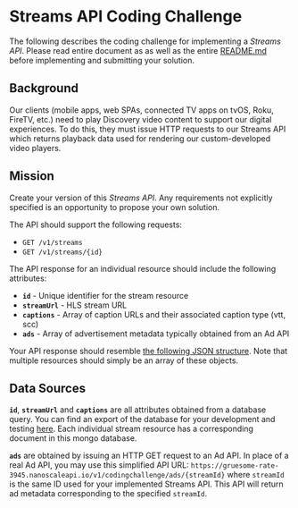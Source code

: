 # Streams API Coding Challenge
The following describes the coding challenge for implementing a *Streams API*.  Please read entire document as as well as the entire [README.md](/README.md) before implementing and submitting your solution.

## Background
Our clients (mobile apps, web SPAs, connected TV apps on tvOS, Roku, FireTV, etc.) need to play Discovery video content to support our digital experiences.  To do this, they must issue HTTP requests to our Streams API which returns playback data used for rendering our custom-developed video players.

## Mission
Create your version of this *Streams API*.  Any requirements not explicitly specified is an opportunity to propose your own solution.

The API should support the following requests:
- `GET /v1/streams`
- `GET /v1/streams/{id}`

The API response for an individual resource should include the following attributes:
- **`id`** - Unique identifier for the stream resource
- **`streamUrl`** - HLS stream URL
- **`captions`** - Array of caption URLs and their associated caption type (vtt, scc)
- **`ads`** - Array of advertisement metadata typically obtained from an Ad API

Your API response should resemble [the following JSON structure](/data/sample-api-response-with-ads.json). Note that multiple resources should simply be an array of these objects.

## Data Sources
**`id`**, **`streamUrl`** and **`captions`** are all attributes obtained from a database query.  You can find an export of the database for your development and testing [here](/data/streams-mongoexport.json).  Each individual stream resource has a corresponding document in this mongo database.

**`ads`** are obtained by issuing an HTTP GET request to an Ad API.  In place of a real Ad API, you may use this simplified API URL: `https://gruesome-rate-3945.nanoscaleapi.io/v1/codingchallenge/ads/{streamId}` where `streamId` is the same ID used for your implemented Streams API.  This API will return ad metadata corresponding to the specified `streamId`.
